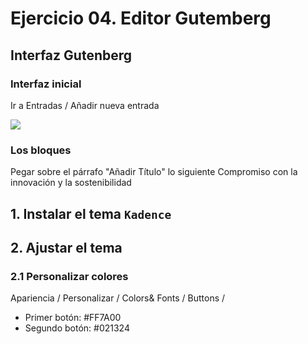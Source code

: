 
# Ejercicio 04. Editor Gutemberg

## Interfaz Gutenberg

### Interfaz inicial
Ir a Entradas / Añadir nueva entrada

![](https://i.imgur.com/O2I7GrR.png)

### Los bloques
Pegar sobre el párrafo "Añadir Título" lo siguiente
Compromiso con la innovación y la sostenibilidad







## 1. Instalar el tema `Kadence`

## 2. Ajustar el tema

### 2.1 Personalizar colores

 Apariencia / Personalizar / Colors& Fonts / Buttons / 
- Primer botón: #FF7A00
- Segundo botón: #021324

<!--stackedit_data:
eyJoaXN0b3J5IjpbMTcwNzA0ODA2OSwxNzcwNjk1NjI3XX0=
-->